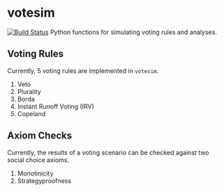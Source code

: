 # votesim
[![Build Status](https://travis-ci.org/cmccomb/votesim.svg?branch=master)](https://travis-ci.org/cmccomb/votesim)
Python functions for simulating voting rules and analyses.

## Voting Rules
Currently, 5 voting rules are implemented in ``votesim``.

1. Veto
2. Plurality
3. Borda
4. Instant Runoff Voting (IRV)
5. Copeland

## Axiom Checks
Currently, the results of a voting scenario can be checked against two social choice axioms.

1. Monotinicity
2. Strategyproofness
